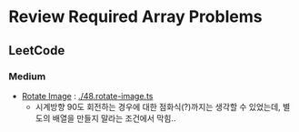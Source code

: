 # Review Required Array Problems

## LeetCode

### Medium

- [Rotate Image](https://leetcode.com/problems/rotate-image/) : [./48.rotate-image.ts](./48.rotate-image.ts)
  - 시계방향 90도 회전하는 경우에 대한 점화식(?)까지는 생각할 수 있었는데, 별도의 배열을 만들지 말라는 조건에서 막힘..
